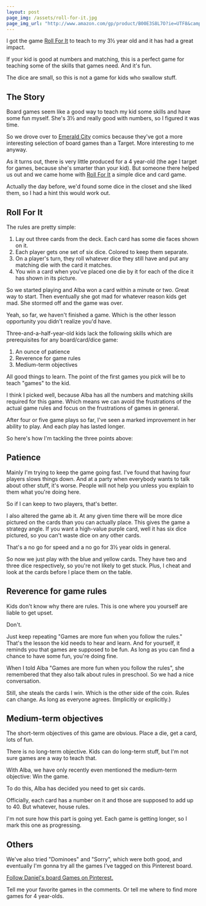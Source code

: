 ```yaml
---
layout: post
page_img: /assets/roll-for-it.jpg
page_img_url: "http://www.amazon.com/gp/product/B00E3S8L7O?ie=UTF8&camp=1789&creativeASIN=B00E3S8L7O&linkCode=xm2&tag=dankuck-20"
---
```


I got the game <a href="http://www.amazon.com/gp/product/B00E3S8L7O?ie=UTF8&camp=1789&creativeASIN=B00E3S8L7O&linkCode=xm2&tag=dankuck-20">Roll For It</a> to teach to my 3&#189; year old and it has had a great impact.

If your kid is good at numbers and matching, this is a perfect game for teaching some of the skills that games need. And it's fun.

<!-- more -->

The dice are small, so this is not a game for kids who swallow stuff.

## The Story

Board games seem like a good way to teach my kid some skills and have some fun myself. She's 3&#189; and really good with numbers, so I figured it was time.

So we drove over to <a href="http://emeraldcitycomics.com" target="_blank">Emerald City</a> comics because they've got a more interesting selection of board games than a Target. More interesting to me anyway.

As it turns out, there is very little produced for a 4 year-old (the age I target for games, because she's smarter than your kid). But someone there helped us out and we came home with <a href="http://www.amazon.com/gp/product/B00E3S8L7O?ie=UTF8&camp=1789&creativeASIN=B00E3S8L7O&linkCode=xm2&tag=dankuck-20">Roll For It</a> a simple dice and card game.

Actually the day before, we'd found some dice in the closet and she liked them, so I had a hint this would work out.

## Roll For It

The rules are pretty simple:

1. Lay out three cards from the deck. Each card has some die faces shown on it.
2. Each player gets one set of six dice. Colored to keep them separate.
3. On a player's turn, they roll whatever dice they still have and put any matching die with the card it matches.
4. You win a card when you've placed one die by it for each of the dice it has shown in its picture.

So we started playing and Alba won a card within a minute or two. Great way to start. Then eventually she got mad for whatever reason kids get mad. She stormed off and the game was over.

Yeah, so far, we haven't finished a game. Which is the other lesson opportunity you didn't realize you'd have.

Three-and-a-half-year-old kids lack the following skills which are prerequisites for any board/card/dice game:

1. An ounce of patience
2. Reverence for game rules
3. Medium-term objectives

All good things to learn. The point of the first games you pick will be to teach "games" to the kid.

I think I picked well, because Alba has all the numbers and matching skills required for this game. Which means we can avoid the frustrations of the actual game rules and focus on the frustrations of games in general.

After four or five game plays so far, I've seen a marked improvement in her ability to play. And each play has lasted longer.

So here's how I'm tackling the three points above:

## Patience

Mainly I'm trying to keep the game going fast. I've found that having four players slows things down. And at a party when everybody wants to talk about other stuff, it's worse. People will not help you unless you explain to them what you're doing here.

So if I can keep to two players, that's better.

I also altered the game ab it. At any given time there will be more dice pictured on the cards than you can actually place. This gives the game a strategy angle. If you want a high-value purple card, well it has six dice pictured, so you can't waste dice on any other cards.

That's a no go for speed and a no go for 3&#189; year olds in general.

So now we just play with the blue and yellow cards. They have two and three dice respectively, so you're not likely to get stuck. Plus, I cheat and look at the cards before I place them on the table.

## Reverence for game rules

Kids don't know why there are rules. This is one where you yourself are liable to get upset.

Don't.

Just keep repeating "Games are more fun when you follow the rules." That's the lesson the kid needs to hear and learn. And for yourself, it reminds you that games are supposed to be fun. As long as you can find a chance to have some fun, you're doing fine.

When I told Alba "Games are more fun when you follow the rules", she remembered that they also talk about rules in preschool. So we had a nice conversation.

Still, she steals the cards I win. Which is the other side of the coin. Rules can change. As long as everyone agrees. (Implicitly or explicitly.)

## Medium-term objectives

The short-term objectives of this game are obvious. Place a die, get a card, lots of fun.

There is no long-term objective. Kids can do long-term stuff, but I'm not sure games are a way to teach that.

With Alba, we have only recently even mentioned the medium-term objective: Win the game.

To do this, Alba has decided you need to get six cards.

Officially, each card has a number on it and those are supposed to add up to 40. But whatever, house rules.

I'm not sure how this part is going yet. Each game is getting longer, so I mark this one as progressing.

## Others

We've also tried "Dominoes" and "Sorry", which were both good, and eventually I'm gonna try all the games I've tagged on this Pinterest board.

<a data-pin-do="embedBoard" href="http://www.pinterest.com/danielkuckalvar/games/" data-pin-scale-width="80" data-pin-scale-height="200" data-pin-board-width="400">Follow Daniel's board Games on Pinterest.</a><!-- Please call pinit.js only once per page --><script type="text/javascript" async src="//assets.pinterest.com/js/pinit.js"></script>

Tell me your favorite games in the comments. Or tell me where to find more games for 4 year-olds.
